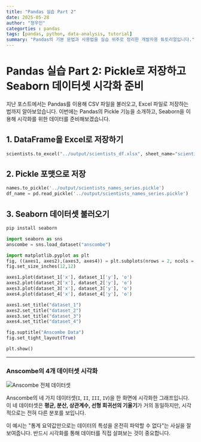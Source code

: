 ```yaml
---
title: "Pandas 실습 Part 2"
date: 2025-05-28
author: "정우민"
categorties : pandas
tags: [pandas, python, data-analysis, tutorial]
summary: "Pandas의 기본 문법과 사용법을 실습 위주로 정리한 개발자용 튜토리얼입니다."
---
```


# Pandas 실습 Part 2: Pickle로 저장하고 Seaborn 데이터셋 시각화 준비

지난 포스트에서는 Pandas를 이용해 CSV 파일을 불러오고, Excel 파일로 저장하는 법까지 알아보았습니다. 이번에는 Pandas의 Pickle 기능을 소개하고, Seaborn을 이용해 시각화를 위한 데이터를 준비해보겠습니다.

## 1. DataFrame을 Excel로 저장하기

```python
scientists.to_excel("../output/scientists_df.xlsx", sheet_name="scientists", index=False)
```

## 2. Pickle 포맷으로 저장

```python
names.to_pickle('../output/scientists_names_series.pickle')
df_name = pd.read_pickle('../output/scientists_names_series.pickle')
```

## 3. Seaborn 데이터셋 불러오기

```bash
pip install seaborn
```

```python
import seaborn as sns
anscombe = sns.load_dataset("anscombe")
```

```python
import matplotlib.pyplot as plt
fig, ((axes1, axes2),(axes3, axes4)) = plt.subplots(nrows = 2, ncols = 2)
fig.set_size_inches(12,12)

axes1.plot(dataset_1['x'], dataset_1['y'], 'o')
axes2.plot(dataset_2['x'], dataset_2['y'], 'o')
axes3.plot(dataset_3['x'], dataset_3['y'], 'o')
axes4.plot(dataset_4['x'], dataset_4['y'], 'o')

axes1.set_title("dataset_1")
axes2.set_title("dataset_2")
axes3.set_title("dataset_3")
axes4.set_title("dataset_4")

fig.suptitle("Anscombe Data")
fig.set_tight_layout(True)

plt.show()
```

---
### Anscombe의 4개 데이터셋 시각화
![Anscombe 전체 데이터셋](../assets/images/anscombe.png)

Anscombe의 네 가지 데이터셋(`I`, `II`, `III`, `IV`)을 한 화면에 시각화한 그래프입니다. 이 네 데이터셋은 **평균, 분산, 상관계수, 선형 회귀선의 기울기**가 거의 동일하지만, 시각적으로는 전혀 다른 분포를 보입니다.

이 예시는 "통계 요약값만으로는 데이터의 특성을 온전히 파악할 수 없다"는 사실을 잘 보여줍니다. 반드시 시각화를 통해 데이터를 직접 살펴보는 것이 중요합니다.
